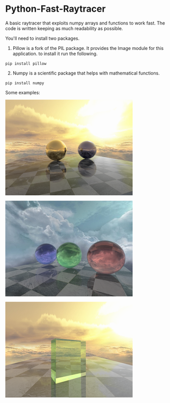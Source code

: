 # Python-Fast-Raytracer

A basic raytracer that exploits numpy arrays and functions to work fast.
The code is written keeping as much readability as possible. 

You'll need to install two packages.

1. Pillow is a fork of the PIL package.  It provides the Image module for this application.
to install it run the following.
```
pip install pillow
```
2. Numpy is a scientific package that helps with mathematical functions.
```
pip install numpy
```


Some examples:

![N|Solid](/example_images/reflections.png)

![N|Solid](/example_images/refractions.png)

![N|Solid](/example_images/prism.png)
